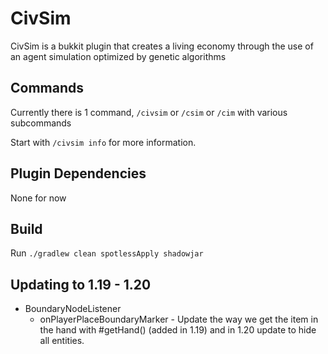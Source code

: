 # CivSim

CivSim is a bukkit plugin that creates a living economy through the use of an agent simulation optimized by genetic algorithms

## Commands

Currently there is 1 command, `/civsim` or `/csim` or `/cim` with various subcommands

Start with `/civsim info` for more information.

## Plugin Dependencies

None for now

## Build

Run `./gradlew clean spotlessApply shadowjar`

## Updating to 1.19 - 1.20

* BoundaryNodeListener
  * onPlayerPlaceBoundaryMarker - Update the way we get the item in the hand with #getHand() (added in 1.19) and in 1.20 update to hide all entities.